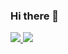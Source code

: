 ### Hi there 👋

<a  href="https://github.com/anuraghazra/github-readme-stats">
  <img src="https://github-readme-stats.vercel.app/api/top-langs/?username=dchf12&hide=CSS" />
  <img src="https://github-readme-stats.vercel.app/api?username=dchf12&count_private=true&show_icons=true&line_height=40" />
</a>


<!--
**furuyad/furuyad** is a ✨ _special_ ✨ repository because its `README.md` (this file) appears on your GitHub profile.

Here are some ideas to get you started:

- 🔭 I’m currently working on ...
- 🌱 I’m currently learning ...
- 👯 I’m looking to collaborate on ...
- 🤔 I’m looking for help with ...
- 💬 Ask me about ...
- 📫 How to reach me: ...
- 😄 Pronouns: ...
- ⚡ Fun fact: ...
-->

